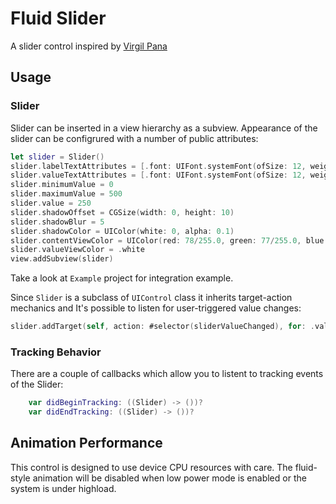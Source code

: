 # Fluid Slider

A slider control inspired by [Virgil Pana](https://dribbble.com/shots/3868232-Fluid-Slider)

## Usage

### Slider

Slider can be inserted in a view hierarchy as a subview. Appearance of the slider can be configrured with a number of public attributes:

```swift
let slider = Slider()
slider.labelTextAttributes = [.font: UIFont.systemFont(ofSize: 12, weight: .bold), .foregroundColor: UIColor.white]
slider.valueTextAttributes = [.font: UIFont.systemFont(ofSize: 12, weight: .bold), .foregroundColor: UIColor.black]
slider.minimumValue = 0
slider.maximumValue = 500
slider.value = 250
slider.shadowOffset = CGSize(width: 0, height: 10)
slider.shadowBlur = 5
slider.shadowColor = UIColor(white: 0, alpha: 0.1)
slider.contentViewColor = UIColor(red: 78/255.0, green: 77/255.0, blue: 224/255.0, alpha: 1)
slider.valueViewColor = .white
view.addSubview(slider)
```

Take a look at `Example` project for integration example.

Since `Slider` is a subclass of `UIControl` class it inherits target-action mechanics and It's possible to listen for user-triggered value changes:
```swift
slider.addTarget(self, action: #selector(sliderValueChanged), for: .valueChanged)
```
### Tracking Behavior

There are a couple of callbacks which allow you to listent to tracking events of the Slider:
```swift
    var didBeginTracking: ((Slider) -> ())?
    var didEndTracking: ((Slider) -> ())?
```

## Animation Performance

This control is designed to use device CPU resources with care. The fluid-style animation will be disabled when low power mode is enabled or the system is under highload.
